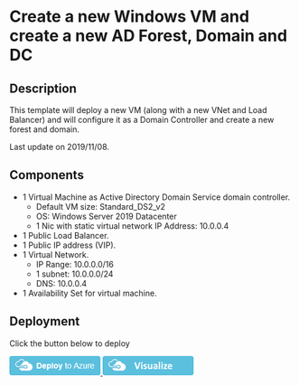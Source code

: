 # Create a new Windows VM and create a new AD Forest, Domain and DC


## Description
This template will deploy a new VM (along with a new VNet and Load Balancer) and will configure it as a Domain Controller and create a new forest and domain.

Last update on 2019/11/08.

## Components
- 1 Virtual Machine as Active Directory Domain Service domain controller.
  - Default VM size: Standard_DS2_v2
  - OS: Windows Server 2019 Datacenter
  - 1 Nic with static virtual network IP Address: 10.0.0.4
- 1 Public Load Balancer.
- 1 Public IP address (VIP).
- 1 Virtual Network.
  - IP Range: 10.0.0.0/16
  - 1 subnet: 10.0.0.0/24
  - DNS: 10.0.0.4
- 1 Availability Set for virtual machine.


## Deployment
Click the button below to deploy

<a href="https://portal.azure.com/#create/Microsoft.Template/uri/https%3A%2F%2Fraw.githubusercontent.com%2Fwellsluo%2FAzureStack-QuickStart-Templates%2Fwellsluo-dev%2Factive-directory-new-domain%2Fazuredeploy.json" target="_blank">
    <img src="https://raw.githubusercontent.com/Azure/azure-quickstart-templates/master/1-CONTRIBUTION-GUIDE/images/deploytoazure.png"/>
</a>
<a href="http://armviz.io/#/?load=https%3A%2F%2Fraw.githubusercontent.com%2Fwellsluo%2FAzureStack-QuickStart-Templates%2Fwellsluo-dev%2Factive-directory-new-domain%2Fazuredeploy.json" target="_blank">
    <img src="https://raw.githubusercontent.com/Azure/azure-quickstart-templates/master/1-CONTRIBUTION-GUIDE/images/visualizebutton.png"/>
</a>

